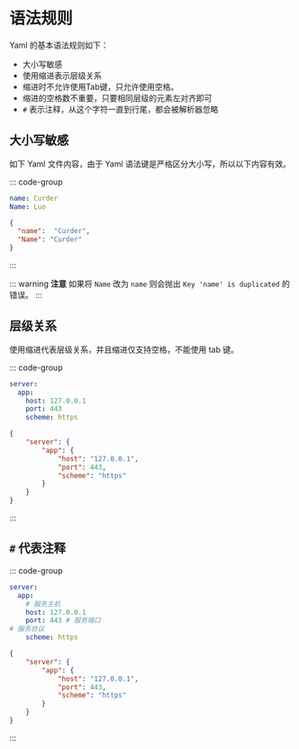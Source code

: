 # 语法规则

Yaml 的基本语法规则如下：

- 大小写敏感
- 使用缩进表示层级关系
- 缩进时不允许使用Tab键，只允许使用空格。
- 缩进的空格数不重要，只要相同层级的元素左对齐即可
- `#` 表示注释，从这个字符一直到行尾，都会被解析器忽略

 ## 大小写敏感

如下 Yaml 文件内容，由于 Yaml 语法键是严格区分大小写，所以以下内容有效。

::: code-group

```yaml [Yaml]
name: Curder
Name: Luo
```

```json [JSON]
{
  "name":  "Curder",
  "Name": "Curder"
}
```
:::

::: warning **注意**
如果将 `Name` 改为 `name` 则会抛出 `Key 'name' is duplicated` 的错误。
:::

## 层级关系

使用缩进代表层级关系，并且缩进仅支持空格，不能使用 tab 键。

::: code-group

```yaml [Yaml]
server:
  app:
    host: 127.0.0.1
    port: 443
    scheme: https
```

```json [JSON]
{
    "server": {
        "app": {
            "host": "127.0.0.1",
            "port": 443,
            "scheme": "https"
        }
    }
}
```

:::

## `#` 代表注释
::: code-group
```yaml [Yaml]
server:
  app:
    # 服务主机
    host: 127.0.0.1
    port: 443 # 服务端口
# 服务协议
    scheme: https
```

```json [JSON]
{
    "server": {
        "app": {
            "host": "127.0.0.1",
            "port": 443,
            "scheme": "https"
        }
    }
}
```
:::